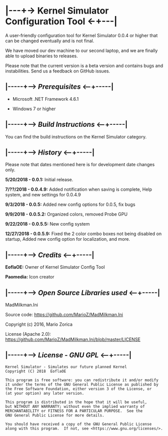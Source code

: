 # |---+-> Kernel Simulator Configuration Tool <-+---|

A user-friendly configuration tool for Kernel Simulator 0.0.4 or higher that can be changed eventually and is not final.

We have moved our dev machine to our second laptop, and we are finally able to upload binaries to releases.

Please note that the current version is a beta version and contains bugs and instabilities. Send us a feedback on GitHub issues.

## |-----+--> _Prerequisites_ <--+-----|

- Microsoft .NET Framework 4.6.1

- Windows 7 or higher

## |-----+--> _Build Instructions_ <--+-----|

You can find the build instructions on the Kernel Simulator category.

## |-----+--> _History_ <--+-----|

Please note that dates mentioned here is for development date changes only.

**5/20/2018 - 0.0.1:** Initial release.

**7/??/2018 - 0.0.4.9:** Added notification when saving is complete, Help system, and new settings for 0.0.4.9

**9/3/2018 - 0.0.5:** Added new config options for 0.0.5, fix bugs

**9/9/2018 - 0.0.5.2:** Organized colors, removed Probe GPU

**9/22/2018 - 0.0.5.5:** New config system

**12/27/2018 - 0.0.5.9:** Fixed the 2 color combo boxes not being disabled on startup, Added new config option for localization, and more.

## |-----+--> _Credits_ <--+-----|

**EoflaOE:** Owner of Kernel Simulator Config Tool

**Paomedia:** Icon creator

## |-----+--> _Open Source Libraries used_ <--+-----|

MadMilkman.Ini

Source code: https://github.com/MarioZ/MadMilkman.Ini

Copyright (c) 2016, Mario Zorica

License (Apache 2.0): https://github.com/MarioZ/MadMilkman.Ini/blob/master/LICENSE

## |-----+--> _License - GNU GPL_ <--+-----|

    Kernel Simulator - Simulates our future planned Kernel
    Copyright (C) 2018  EoflaOE

    This program is free software: you can redistribute it and/or modify
    it under the terms of the GNU General Public License as published by
    the Free Software Foundation, either version 3 of the License, or
    (at your option) any later version.

    This program is distributed in the hope that it will be useful,
    but WITHOUT ANY WARRANTY; without even the implied warranty of
    MERCHANTABILITY or FITNESS FOR A PARTICULAR PURPOSE.  See the
    GNU General Public License for more details.

    You should have received a copy of the GNU General Public License
    along with this program.  If not, see <https://www.gnu.org/licenses/>.

